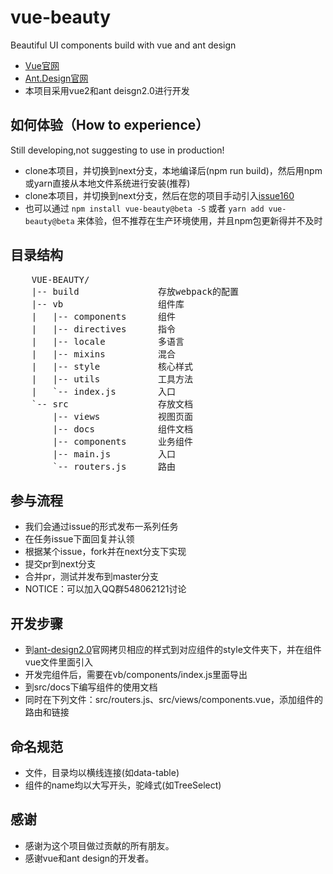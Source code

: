 # vue-beauty
Beautiful  UI components build with vue and ant design

- [Vue官网](http://vuejs.org/)
- [Ant.Design官网](http://beta.ant.design/)
- 本项目采用vue2和ant deisgn2.0进行开发

## 如何体验（How to experience）
Still developing,not suggesting to use in production!
- clone本项目，并切换到next分支，本地编译后(npm run build)，然后用npm或yarn直接从本地文件系统进行安装(推荐)
- clone本项目，并切换到next分支，然后在您的项目手动引入[issue160](https://github.com/FE-Driver/vue-beauty/issues/160)
- 也可以通过 `npm install vue-beauty@beta -S` 或者 `yarn add vue-beauty@beta` 来体验，但不推荐在生产环境使用，并且npm包更新得并不及时

## 目录结构
<pre>
    VUE-BEAUTY/
    |-- build               存放webpack的配置
    |-- vb                  组件库
    |   |-- components      组件
    |   |-- directives      指令
    |   |-- locale          多语言
    |   |-- mixins          混合
    |   |-- style           核心样式
    |   |-- utils           工具方法
    |   `-- index.js        入口
    `-- src                 存放文档
        |-- views           视图页面
        |-- docs            组件文档
        |-- components      业务组件
        |-- main.js         入口
        `-- routers.js      路由
</pre>

## 参与流程

- 我们会通过issue的形式发布一系列任务
- 在任务issue下面回复并认领
- 根据某个issue，fork并在next分支下实现
- 提交pr到next分支
- 合并pr，测试并发布到master分支
- NOTICE：可以加入QQ群548062121讨论

## 开发步骤
- 到[ant-design2.0](https://github.com/ant-design/ant-design/tree/master/components)官网拷贝相应的样式到对应组件的style文件夹下，并在组件vue文件里面引入
- 开发完组件后，需要在vb/components/index.js里面导出
- 到src/docs下编写组件的使用文档
- 同时在下列文件：src/routers.js、src/views/components.vue，添加组件的路由和链接

## 命名规范
- 文件，目录均以横线连接(如data-table)
- 组件的name均以大写开头，驼峰式(如TreeSelect)

## 感谢
- 感谢为这个项目做过贡献的所有朋友。
- 感谢vue和ant design的开发者。
